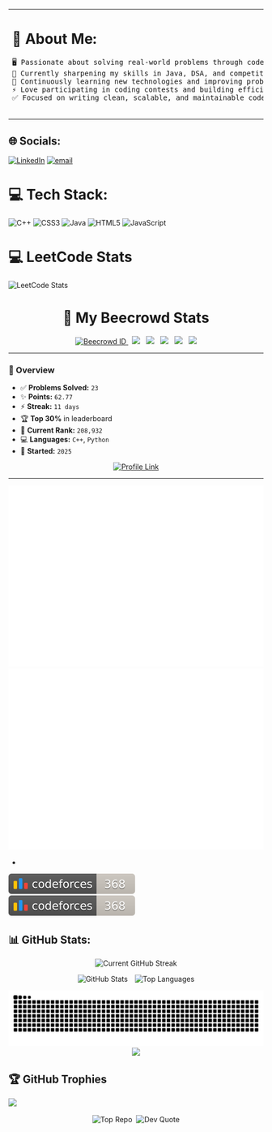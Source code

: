 <table>
  <tr>
    <td>
      <h1>💫 About Me:</h1>
      <pre>
🖥️ Passionate about solving real-world problems through code.
🎯 Currently sharpening my skills in Java, DSA, and competitive programming.
🌱 Continuously learning new technologies and improving problem-solving strategies.
⚡ Love participating in coding contests and building efficient solutions.
✅ Focused on writing clean, scalable, and maintainable code.
      </pre>
    </td>
    <td>
      <img src="https://user-images.githubusercontent.com/74038190/219923823-bf1ce878-c6b8-4faa-be07-93e6b1006521.gif" width="300">
    </td>
  </tr>
</table>




## 🌐 Socials:
[![LinkedIn](https://img.shields.io/badge/LinkedIn-%230077B5.svg?logo=linkedin&logoColor=white)](https://linkedin.com/in/https://www.linkedin.com/in/algopilot/) [![email](https://img.shields.io/badge/Email-D14836?logo=gmail&logoColor=white)](mailto:fahimasfaq01@gmail.com) 

# 💻 Tech Stack:
![C++](https://img.shields.io/badge/c++-%2300599C.svg?style=plastic&logo=c%2B%2B&logoColor=white) ![CSS3](https://img.shields.io/badge/css3-%231572B6.svg?style=plastic&logo=css3&logoColor=white) ![Java](https://img.shields.io/badge/java-%23ED8B00.svg?style=plastic&logo=openjdk&logoColor=white) ![HTML5](https://img.shields.io/badge/html5-%23E34F26.svg?style=plastic&logo=html5&logoColor=white) ![JavaScript](https://img.shields.io/badge/javascript-%23323330.svg?style=plastic&logo=javascript&logoColor=%23F7DF1E)



# 💻 LeetCode Stats
![LeetCode Stats](https://leetcard.jacoblin.cool/AlgoPilot?theme=forest&font=Fira%20Code&ext=heatmap)

<h1 align="center">🚀 My Beecrowd Stats</h1>

<p align="center">
  <a href="https://www.beecrowd.com.br/judge/en/profile/1153590">
    <img src="https://img.shields.io/badge/🪪_Beecrowd_ID-1153590-blueviolet?style=plastic&labelColor=2d2d2d" height="28" alt="Beecrowd ID" />
  </a>
  &nbsp;
  <img src="https://img.shields.io/badge/✅_Solved-23-success?style=plastic&labelColor=2d2d2d" height="28">
  &nbsp;
  <img src="https://img.shields.io/badge/✨_Points-62.77-yellow?style=plastic&labelColor=2d2d2d" height="28">
  &nbsp;
  <img src="https://img.shields.io/badge/⚡_Streak-11_days-orange?style=plastic&labelColor=2d2d2d" height="28">
  &nbsp;
  <img src="https://img.shields.io/badge/🏆_Top-30%25-cyan?style=plastic&labelColor=2d2d2d&color=00bcd4" height="28">
  &nbsp;
  <img src="https://img.shields.io/badge/🔰_Rank-208,932-green?style=plastic&labelColor=2d2d2d" height="28">
</p>

---

### 🧠 Overview

- ✅ **Problems Solved:** `23`  
- ✨ **Points:** `62.77`  
- ⚡ **Streak:** `11 days`  
- 🏆 **Top 30%** in leaderboard  
- 🔰 **Current Rank:** `208,932`  
- 💻 **Languages:** `C++`, `Python`  
- 📅 **Started:** `2025`

<p align="center">
  <a href="https://www.beecrowd.com.br/judge/en/profile/1153590">
    <img src="https://img.shields.io/badge/View%20My%20Profile-Click%20Here-green?style=plastic&labelColor=2d2d2d" alt="Profile Link">
  </a>
</p>
  

---
![](https://raw.githubusercontent.com/Algo-Pilot/friendly-waffle/main/output/light_card.svg#gh-dark-mode-only)
![](https://raw.githubusercontent.com//Algo-Pilot/friendly-waffle/main/output/light_card.svg)

-

![](https://raw.githubusercontent.com/Algo-Pilot/friendly-waffle/main/output/max_rating.svg)
![](https://raw.githubusercontent.com/Algo-Pilot/friendly-waffle/main/output/rating.svg)

<h2>📊 GitHub Stats:</h2>

<!-- Centered Current Streak -->
<p align="center">
  <img src="https://nirzak-streak-stats.vercel.app/?user=algo-pilot&theme=dark&hide_border=true" alt="Current GitHub Streak"/>
</p>

<!-- Side-by-side Stats and Languages with spacing -->
<p align="center">
  <img src="https://github-readme-stats.vercel.app/api?username=algo-pilot&theme=dark&hide_border=true&include_all_commits=true&count_private=true" alt="GitHub Stats" style="margin-right: 10px;"/>
  <img src="https://github-readme-stats.vercel.app/api/top-langs/?username=algo-pilot&theme=dark&hide_border=true&include_all_commits=true&count_private=true&layout=compact" alt="Top Languages"/>
</p>

<img src="https://raw.githubusercontent.com/algo-pilot/algo-pilot/output/snake.svg" alt="Snake animation" />

<div align="center">
  <img src="https://profile-counter.glitch.me/algo-pilot/count.svg?"  />
</div>

###




## 🏆 GitHub Trophies
![](https://github-profile-trophy.vercel.app/?username=algo-pilot&theme=radical&no-frame=false&no-bg=false&margin-w=4)

<p align="center">
  
  <img src="https://github-contributor-stats.vercel.app/api?username=algo-pilot&limit=5&theme=dark&combine_all_yearly_contributions=true" alt="Top Repo" />
  
  <!-- Spacer for visible gap -->
  <img src="https://via.placeholder.com/30x1/00000000/00000000?text=+" alt="" />
  
  <img src="https://quotes-github-readme.vercel.app/api?type=vetical&theme=radical" alt="Dev Quote" />
  
</p>





